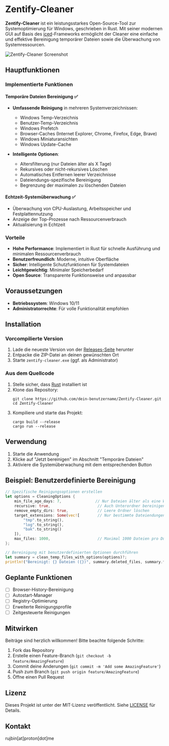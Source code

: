 # Zentify-Cleaner

**Zentify-Cleaner** ist ein leistungsstarkes Open-Source-Tool zur Systemoptimierung für Windows, geschrieben in Rust. Mit seiner modernen GUI auf Basis des [iced](https://github.com/iced-rs/iced)-Frameworks ermöglicht der Cleaner eine einfache und effektive Bereinigung temporärer Dateien sowie die Überwachung von Systemressourcen.

![Zentify-Cleaner Screenshot](https://i.imgur.com/bLBY1Nl.png)

## Hauptfunktionen

### Implementierte Funktionen

#### Temporäre Dateien Bereinigung ✅
- **Umfassende Reinigung** in mehreren Systemverzeichnissen:
  - Windows Temp-Verzeichnis
  - Benutzer-Temp-Verzeichnis
  - Windows Prefetch
  - Browser-Caches (Internet Explorer, Chrome, Firefox, Edge, Brave)
  - Windows Miniaturansichten
  - Windows Update-Cache

- **Intelligente Optionen**:
  - Altersfilterung (nur Dateien älter als X Tage)
  - Rekursives oder nicht-rekursives Löschen
  - Automatisches Entfernen leerer Verzeichnisse
  - Dateiendungs-spezifische Bereinigung
  - Begrenzung der maximalen zu löschenden Dateien

#### Echtzeit-Systemüberwachung ✅
- Überwachung von CPU-Auslastung, Arbeitsspeicher und Festplattennutzung
- Anzeige der Top-Prozesse nach Ressourcenverbrauch
- Aktualisierung in Echtzeit

### Vorteile

- **Hohe Performance**: Implementiert in Rust für schnelle Ausführung und minimalen Ressourcenverbrauch
- **Benutzerfreundlich**: Moderne, intuitive Oberfläche 
- **Sicher**: Intelligente Schutzfunktionen für Systemdateien
- **Leichtgewichtig**: Minimaler Speicherbedarf
- **Open Source**: Transparente Funktionsweise und anpassbar

## Voraussetzungen

- **Betriebssystem**: Windows 10/11
- **Administratorrechte**: Für volle Funktionalität empfohlen

## Installation

### Vorcompilierte Version

1. Lade die neueste Version von der [Releases-Seite](https://github.com/rujbin/Zentify-Cleaner/releases) herunter
2. Entpacke die ZIP-Datei an deinen gewünschten Ort
3. Starte `zentify-cleaner.exe` (ggf. als Administrator)

### Aus dem Quellcode

1. Stelle sicher, dass [Rust](https://www.rust-lang.org/tools/install) installiert ist
2. Klone das Repository:
   ```
   git clone https://github.com/dein-benutzername/Zentify-Cleaner.git
   cd Zentify-Cleaner
   ```
3. Kompiliere und starte das Projekt:
   ```
   cargo build --release
   cargo run --release
   ```

## Verwendung

1. Starte die Anwendung
2. Klicke auf "Jetzt bereinigen" im Abschnitt "Temporäre Dateien"
3. Aktiviere die Systemüberwachung mit dem entsprechenden Button

## Beispiel: Benutzerdefinierte Bereinigung

```rust
// Spezifische Reinigungsoptionen erstellen
let options = CleaningOptions {
    min_file_age_days: 7,               // Nur Dateien älter als eine Woche
    recursive: true,                     // Auch Unterordner bereinigen
    remove_empty_dirs: true,             // Leere Ordner löschen
    target_extensions: Some(vec![        // Nur bestimmte Dateiendungen löschen
        "tmp".to_string(), 
        "log".to_string(),
        "bak".to_string()
    ]),
    max_files: 1000,                     // Maximal 1000 Dateien pro Durchgang
};

// Bereinigung mit benutzerdefinierten Optionen durchführen
let summary = clean_temp_files_with_options(options)?;
println!("Bereinigt: {} Dateien ({})", summary.deleted_files, summary.formatted_size());
```

## Geplante Funktionen

- [ ] Browser-History-Bereinigung 
- [ ] Autostart-Manager
- [ ] Registry-Optimierung
- [ ] Erweiterte Reinigungsprofile
- [ ] Zeitgesteuerte Reinigungen

## Mitwirken

Beiträge sind herzlich willkommen! Bitte beachte folgende Schritte:

1. Fork das Repository
2. Erstelle einen Feature-Branch (`git checkout -b feature/AmazingFeature`)
3. Commit deine Änderungen (`git commit -m 'Add some AmazingFeature'`)
4. Push zum Branch (`git push origin feature/AmazingFeature`)
5. Öffne einen Pull Request

## Lizenz

Dieses Projekt ist unter der MIT-Lizenz veröffentlicht. Siehe [LICENSE](LICENSE) für Details.

## Kontakt
rujbin[at]proton[dot]me
